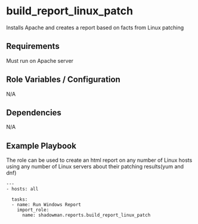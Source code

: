 build_report_linux_patch
========

Installs Apache and creates a report based on facts from Linux patching

Requirements
------------

Must run on Apache server

Role Variables / Configuration
--------------

N/A

Dependencies
------------

N/A

Example Playbook
----------------

The role can be used to create an html report on any number of Linux hosts using any number of Linux servers about their patching results(yum and dnf)


```
---
- hosts: all

  tasks:
  - name: Run Windows Report
    import_role:
      name: shadowman.reports.build_report_linux_patch

```

